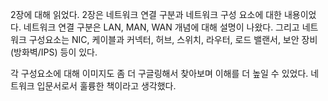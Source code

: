 2장에 대해 읽었다.
2장은 네트워크 연결 구분과 네트워크 구성 요소에 대한 내용이었다.
네트워크 연결 구분은 LAN, MAN, WAN 개념에 대해 설명이 나왔다.
그리고 네트워크 구성요소는 NIC, 케이블과 커넥터, 허브, 스위치, 라우터, 로드 밸랜서, 보안 장비(방화벽/IPS) 등이 있다.

각 구성요소에 대해 이미지도 좀 더 구글링해서 찾아보며 이해를 더 높일 수 있었다.
네트워크 입문서로서 훌륭한 책이라고 생각했다.